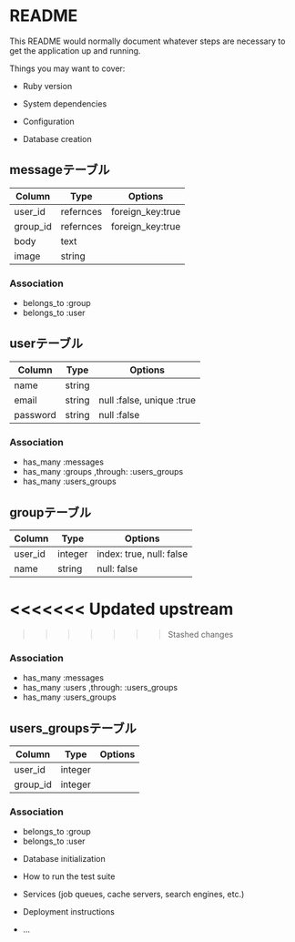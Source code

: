 # README

This README would normally document whatever steps are necessary to get the
application up and running.

Things you may want to cover:

* Ruby version

* System dependencies

* Configuration

* Database creation

## messageテーブル

|Column|Type|Options|
|------|----|-------|
|user_id|refernces|foreign_key:true|
|group_id|refernces|foreign_key:true|
|body|text|
|image|string|

### Association
- belongs_to :group
- belongs_to :user

## userテーブル

|Column|Type|Options|
|------|----|-------|
|name|string|
|email|string|null :false, unique :true|
|password|string|null :false|

### Association
- has_many :messages
- has_many :groups ,through: :users_groups
- has_many :users_groups

## groupテーブル

|Column|Type|Options|
|------|----|-------|
|user_id|integer|index: true, null: false|
|name|string|null: false|
<<<<<<< Updated upstream
=======

>>>>>>> Stashed changes

### Association
- has_many :messages
- has_many :users ,through: :users_groups
- has_many :users_groups


## users_groupsテーブル

|Column|Type|Options|
|------|----|-------|
|user_id|integer|
|group_id|integer|

### Association

- belongs_to :group
- belongs_to :user

* Database initialization

* How to run the test suite

* Services (job queues, cache servers, search engines, etc.)

* Deployment instructions

* ...

